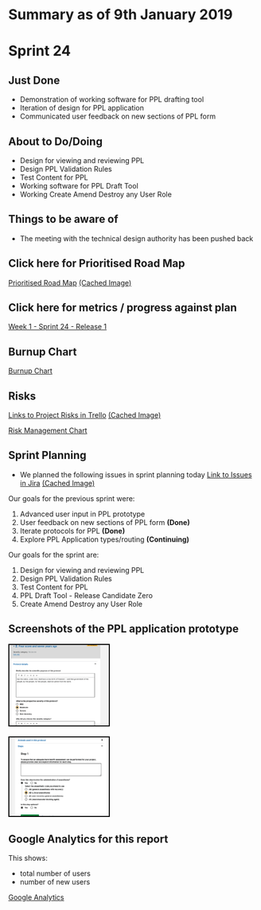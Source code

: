 # Summary as of 9th January 2019 

# Sprint 24

## Just Done
* Demonstration of working software for PPL drafting tool
* Iteration of design for PPL application
* Communicated user feedback on new sections of PPL form 

## About to Do/Doing
*  Design for viewing and reviewing PPL
*  Design PPL Validation Rules
*  Test Content for PPL
*  Working software for PPL Draft Tool
*  Working Create Amend Destroy any User Role

## Things to be aware of
* The meeting with the technical design authority has been pushed back
 
## Click here for Prioritised Road Map
[Prioritised Road Map](https://trello.com/b/p7x9hbPV/prioritised-roadmap)    [\(Cached Image\)](graphs/ASLRoadMap09012019.jpg)

## Click here for metrics / progress against plan
[Week 1 - Sprint 24 - Release 1](graphs/progress09012019.png)

## Burnup Chart

[Burnup Chart](burnup09012019.md)

## Risks
[Links to Project Risks in Trello](https://trello.com/b/VuFuCL7t/risk-register-and-kpis-asl-delivery)    [\(Cached Image\)](graphs/ASLRiskRegister09012019.jpg)

[Risk Management Chart](graphs/risk09012019.png)

## Sprint Planning
* We planned the following issues in sprint planning today [Link to Issues in Jira](https://jira.digital.homeoffice.gov.uk/secure/RapidBoard.jspa?rapidView=261)    [\(Cached Image\)](graphs/sprint09012019.png)

Our goals for the previous sprint were:

1. Advanced user input in PPL prototype
2. User feedback on new sections of PPL form
**(Done)**
3. Iterate protocols for PPL
**(Done)**
4. Explore PPL Application types/routing 
**(Continuing)**

Our goals for the sprint are:
1. Design for viewing and reviewing PPL 
2. Design PPL Validation Rules 
3. Test Content for PPL 
4. PPL Draft Tool - Release Candidate Zero 
5.  Create Amend Destroy any User Role 

## Screenshots of the PPL application prototype
<a href="graphs/proto1_09012019.png"><img src="graphs/proto1_09012019.png" alt="HTML5 Icon" width="200" style="border:2px solid black"></a>
<br>
<br>
<a href="graphs/proto2_09012019.png"><img src="graphs/proto2_09012019.png" alt="HTML5 Icon" width="200" style="border:2px solid black"></a>

## Google Analytics for this report

This shows:
* total number of users
* number of new users

[Google Analytics](graphs/GA09012019.jpg)

